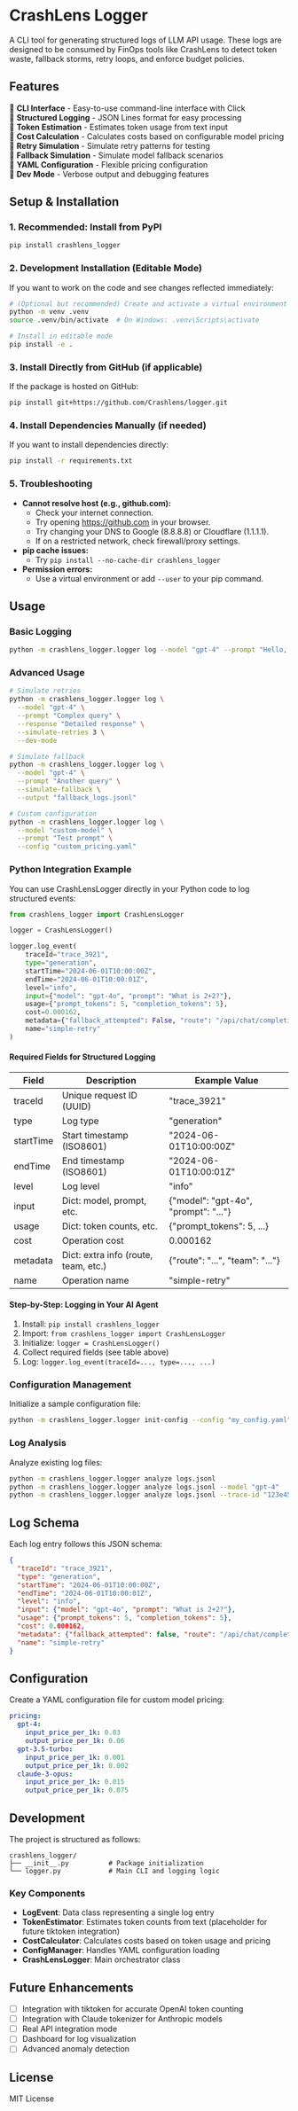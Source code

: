 # CrashLens Logger

A CLI tool for generating structured logs of LLM API usage. These logs are designed to be consumed by FinOps tools like CrashLens to detect token waste, fallback storms, retry loops, and enforce budget policies.

## Features

🔹 **CLI Interface** - Easy-to-use command-line interface with Click  
🔹 **Structured Logging** - JSON Lines format for easy processing  
🔹 **Token Estimation** - Estimates token usage from text input  
🔹 **Cost Calculation** - Calculates costs based on configurable model pricing  
🔹 **Retry Simulation** - Simulate retry patterns for testing  
🔹 **Fallback Simulation** - Simulate model fallback scenarios  
🔹 **YAML Configuration** - Flexible pricing configuration  
🔹 **Dev Mode** - Verbose output and debugging features  

## Setup & Installation

### 1. Recommended: Install from PyPI

```bash
pip install crashlens_logger
```

### 2. Development Installation (Editable Mode)
If you want to work on the code and see changes reflected immediately:

```bash
# (Optional but recommended) Create and activate a virtual environment
python -m venv .venv
source .venv/bin/activate  # On Windows: .venv\Scripts\activate

# Install in editable mode
pip install -e .
```

### 3. Install Directly from GitHub (if applicable)
If the package is hosted on GitHub:

```bash
pip install git+https://github.com/Crashlens/logger.git
```

### 4. Install Dependencies Manually (if needed)
If you want to install dependencies directly:

```bash
pip install -r requirements.txt
```

### 5. Troubleshooting
- **Cannot resolve host (e.g., github.com):**
  - Check your internet connection.
  - Try opening https://github.com in your browser.
  - Try changing your DNS to Google (8.8.8.8) or Cloudflare (1.1.1.1).
  - If on a restricted network, check firewall/proxy settings.
- **pip cache issues:**
  - Try `pip install --no-cache-dir crashlens_logger`
- **Permission errors:**
  - Use a virtual environment or add `--user` to your pip command.

## Usage

### Basic Logging

```bash
python -m crashlens_logger.logger log --model "gpt-4" --prompt "Hello, world!" --response "Hi there!"
```

### Advanced Usage

```bash
# Simulate retries
python -m crashlens_logger.logger log \
  --model "gpt-4" \
  --prompt "Complex query" \
  --response "Detailed response" \
  --simulate-retries 3 \
  --dev-mode

# Simulate fallback
python -m crashlens_logger.logger log \
  --model "gpt-4" \
  --prompt "Another query" \
  --simulate-fallback \
  --output "fallback_logs.jsonl"

# Custom configuration
python -m crashlens_logger.logger log \
  --model "custom-model" \
  --prompt "Test prompt" \
  --config "custom_pricing.yaml"
```

### Python Integration Example

You can use CrashLensLogger directly in your Python code to log structured events:

```python
from crashlens_logger import CrashLensLogger

logger = CrashLensLogger()

logger.log_event(
    traceId="trace_3921",
    type="generation",
    startTime="2024-06-01T10:00:00Z",
    endTime="2024-06-01T10:00:01Z",
    level="info",
    input={"model": "gpt-4o", "prompt": "What is 2+2?"},
    usage={"prompt_tokens": 5, "completion_tokens": 5},
    cost=0.000162,
    metadata={"fallback_attempted": False, "route": "/api/chat/completions", "team": "engineering"},
    name="simple-retry"
)
```

#### Required Fields for Structured Logging

| Field      | Description                                  | Example Value                        |
|------------|----------------------------------------------|--------------------------------------|
| traceId    | Unique request ID (UUID)                     | "trace_3921"                         |
| type       | Log type                                     | "generation"                         |
| startTime  | Start timestamp (ISO8601)                    | "2024-06-01T10:00:00Z"               |
| endTime    | End timestamp (ISO8601)                      | "2024-06-01T10:00:01Z"               |
| level      | Log level                                    | "info"                               |
| input      | Dict: model, prompt, etc.                    | {"model": "gpt-4o", "prompt": "..."} |
| usage      | Dict: token counts, etc.                     | {"prompt_tokens": 5, ...}            |
| cost       | Operation cost                               | 0.000162                             |
| metadata   | Dict: extra info (route, team, etc.)         | {"route": "...", "team": "..."}      |
| name       | Operation name                               | "simple-retry"                       |

#### Step-by-Step: Logging in Your AI Agent

1. Install: `pip install crashlens_logger`
2. Import: `from crashlens_logger import CrashLensLogger`
3. Initialize: `logger = CrashLensLogger()`
4. Collect required fields (see table above)
5. Log: `logger.log_event(traceId=..., type=..., ...)`

### Configuration Management

Initialize a sample configuration file:
```bash
python -m crashlens_logger.logger init-config --config "my_config.yaml"
```

### Log Analysis

Analyze existing log files:
```bash
python -m crashlens_logger.logger analyze logs.jsonl
python -m crashlens_logger.logger analyze logs.jsonl --model "gpt-4"
python -m crashlens_logger.logger analyze logs.jsonl --trace-id "123e4567-e89b-12d3-a456-426614174000"
```

## Log Schema

Each log entry follows this JSON schema:

```json
{
  "traceId": "trace_3921",
  "type": "generation",
  "startTime": "2024-06-01T10:00:00Z",
  "endTime": "2024-06-01T10:00:01Z",
  "level": "info",
  "input": {"model": "gpt-4o", "prompt": "What is 2+2?"},
  "usage": {"prompt_tokens": 5, "completion_tokens": 5},
  "cost": 0.000162,
  "metadata": {"fallback_attempted": false, "route": "/api/chat/completions", "team": "engineering"},
  "name": "simple-retry"
}
```

## Configuration

Create a YAML configuration file for custom model pricing:

```yaml
pricing:
  gpt-4:
    input_price_per_1k: 0.03
    output_price_per_1k: 0.06
  gpt-3.5-turbo:
    input_price_per_1k: 0.001
    output_price_per_1k: 0.002
  claude-3-opus:
    input_price_per_1k: 0.015
    output_price_per_1k: 0.075
```

## Development

The project is structured as follows:

```
crashlens_logger/
├── __init__.py          # Package initialization
└── logger.py            # Main CLI and logging logic
```

### Key Components

- **LogEvent**: Data class representing a single log entry
- **TokenEstimator**: Estimates token counts from text (placeholder for future tiktoken integration)
- **CostCalculator**: Calculates costs based on token usage and pricing
- **ConfigManager**: Handles YAML configuration loading
- **CrashLensLogger**: Main orchestrator class

## Future Enhancements

- [ ] Integration with tiktoken for accurate OpenAI token counting
- [ ] Integration with Claude tokenizer for Anthropic models
- [ ] Real API integration mode
- [ ] Dashboard for log visualization
- [ ] Advanced anomaly detection

## License

MIT License
